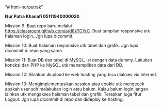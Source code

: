 "# html-nurputrak" 

**Nur Putra Khanafi 05111940000020**

Mission 9: Buat repo baru melalui https://classroom.github.com/a/d8kTCYrC. Buat tampilan responsive utk halaman login. Jgn lupa dicommit.

Mission 10: Buat halaman responsive utk tabel dan grafik. Jgn lupa dicommit di repo yang sama.

Mission 11: Buat DB dan tabel di MySQL, isi dengan data dummy. Lakukan koneksi dari PHP ke MySQL utk menampilkan data dari DB.

Mission 12: Silahkan diupload ke web hosting yang bisa diakses via internet.

Mission 13: Mengimplementasikan session atau cookie utk mengecek apakah user sdh melakukan login atau belum. Kalau belum login jangan izinkan utk mengakses halaman tabel dan grafik. Terapkan juga fitur Logout. Jgn lupa dicommit di repo dan dideploy ke hosting.
